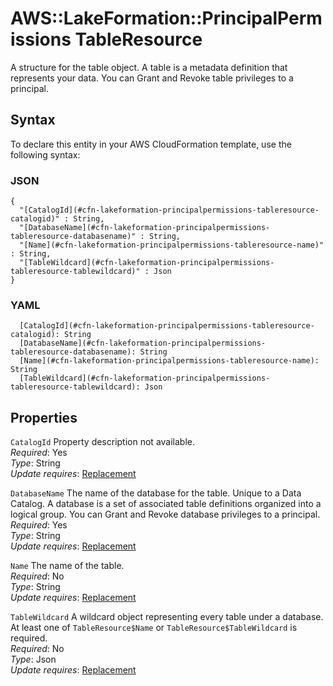 # AWS::LakeFormation::PrincipalPermissions TableResource<a name="aws-properties-lakeformation-principalpermissions-tableresource"></a>

A structure for the table object\. A table is a metadata definition that represents your data\. You can Grant and Revoke table privileges to a principal\.

## Syntax<a name="aws-properties-lakeformation-principalpermissions-tableresource-syntax"></a>

To declare this entity in your AWS CloudFormation template, use the following syntax:

### JSON<a name="aws-properties-lakeformation-principalpermissions-tableresource-syntax.json"></a>

```
{
  "[CatalogId](#cfn-lakeformation-principalpermissions-tableresource-catalogid)" : String,
  "[DatabaseName](#cfn-lakeformation-principalpermissions-tableresource-databasename)" : String,
  "[Name](#cfn-lakeformation-principalpermissions-tableresource-name)" : String,
  "[TableWildcard](#cfn-lakeformation-principalpermissions-tableresource-tablewildcard)" : Json
}
```

### YAML<a name="aws-properties-lakeformation-principalpermissions-tableresource-syntax.yaml"></a>

```
  [CatalogId](#cfn-lakeformation-principalpermissions-tableresource-catalogid): String
  [DatabaseName](#cfn-lakeformation-principalpermissions-tableresource-databasename): String
  [Name](#cfn-lakeformation-principalpermissions-tableresource-name): String
  [TableWildcard](#cfn-lakeformation-principalpermissions-tableresource-tablewildcard): Json
```

## Properties<a name="aws-properties-lakeformation-principalpermissions-tableresource-properties"></a>

`CatalogId` <a name="cfn-lakeformation-principalpermissions-tableresource-catalogid"></a>
Property description not available\.  
_Required_: Yes  
_Type_: String  
_Update requires_: [Replacement](https://docs.aws.amazon.com/AWSCloudFormation/latest/UserGuide/using-cfn-updating-stacks-update-behaviors.html#update-replacement)

`DatabaseName` <a name="cfn-lakeformation-principalpermissions-tableresource-databasename"></a>
The name of the database for the table\. Unique to a Data Catalog\. A database is a set of associated table definitions organized into a logical group\. You can Grant and Revoke database privileges to a principal\.  
_Required_: Yes  
_Type_: String  
_Update requires_: [Replacement](https://docs.aws.amazon.com/AWSCloudFormation/latest/UserGuide/using-cfn-updating-stacks-update-behaviors.html#update-replacement)

`Name` <a name="cfn-lakeformation-principalpermissions-tableresource-name"></a>
The name of the table\.  
_Required_: No  
_Type_: String  
_Update requires_: [Replacement](https://docs.aws.amazon.com/AWSCloudFormation/latest/UserGuide/using-cfn-updating-stacks-update-behaviors.html#update-replacement)

`TableWildcard` <a name="cfn-lakeformation-principalpermissions-tableresource-tablewildcard"></a>
A wildcard object representing every table under a database\.  
At least one of `TableResource$Name` or `TableResource$TableWildcard` is required\.  
_Required_: No  
_Type_: Json  
_Update requires_: [Replacement](https://docs.aws.amazon.com/AWSCloudFormation/latest/UserGuide/using-cfn-updating-stacks-update-behaviors.html#update-replacement)
